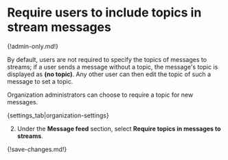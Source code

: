 # Require users to include topics in stream messages

{!admin-only.md!}

By default, users are not required to specify the topics of messages
to streams; if a user sends a message without a topic, the message's
topic is displayed as **(no topic)**.  Any other user can then edit
the topic of such a message to set a topic.

Organization administrators can choose to require a topic for new messages.

{settings_tab|organization-settings}

2. Under the **Message feed** section, select **Require topics in messages to streams**.

{!save-changes.md!}
